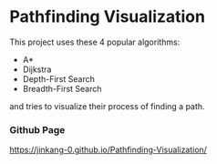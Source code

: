 # Pathfinding Visualization
This project uses these 4 popular algorithms:
- A*
- Dijkstra
- Depth-First Search
- Breadth-First Search

and tries to visualize their process of finding a path.

### Github Page
https://jinkang-0.github.io/Pathfinding-Visualization/